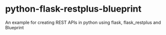 # python-flask-restplus-blueprint
An example for creating REST APIs in python using flask, flask_restplus and Blueprint
